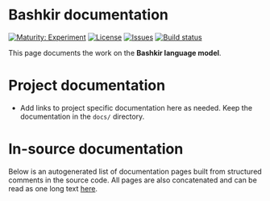 # Bashkir documentation

[![Maturity: Experiment](https://img.shields.io/badge/Maturity-Experiment-black.svg)](https://giellalt.github.io/MaturityClassification.html)
[![License](https://img.shields.io/github/license/giellalt/lang-bak)](https://raw.githubusercontent.com/giellalt/lang-bak/main/LICENSE)
[![Issues](https://img.shields.io/github/issues/giellalt/lang-bak)](https://github.com/giellalt/lang-bak/issues)
[![Build status](https://github.com/giellalt/lang-bak/workflows/Speller%20CI+CD/badge.svg)](https://github.com/giellalt/lang-bak/actions)

This page documents the work on the **Bashkir language model**. 

# Project documentation

* Add links to project specific documentation here as needed. Keep the documentation in the `docs/` directory.

# In-source documentation

Below is an autogenerated list of documentation pages built from structured comments in the source code. All pages are also concatenated and can be read as one long text [here](bak.md).
